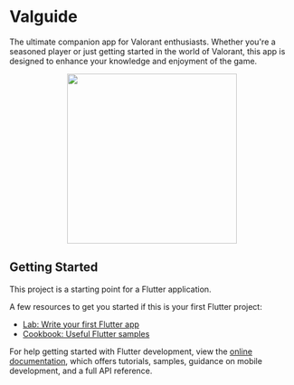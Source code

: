 # Valguide

The ultimate companion app for Valorant enthusiasts. Whether you're a seasoned player or just getting started in the world of Valorant, this app is designed to enhance your knowledge and enjoyment of the game.
<p align="center">
 <img src="https://amjadaziz10.github.io/assets/img/valguide-sample.png" width="300">
</p>

## Getting Started

This project is a starting point for a Flutter application.

A few resources to get you started if this is your first Flutter project:

- [Lab: Write your first Flutter app](https://docs.flutter.dev/get-started/codelab)
- [Cookbook: Useful Flutter samples](https://docs.flutter.dev/cookbook)

For help getting started with Flutter development, view the
[online documentation](https://docs.flutter.dev/), which offers tutorials,
samples, guidance on mobile development, and a full API reference.
